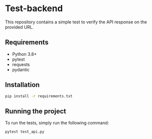 # Test-backend

This repository contains a simple test to verify the API response on the provided URL.

## Requirements
- Python 3.8+
- pytest
- requests
- pydantic

## Installation
```bash
pip install -r requirements.txt
```

## Running the project
To run the tests, simply run the following command:
```bash
pytest test_api.py
```